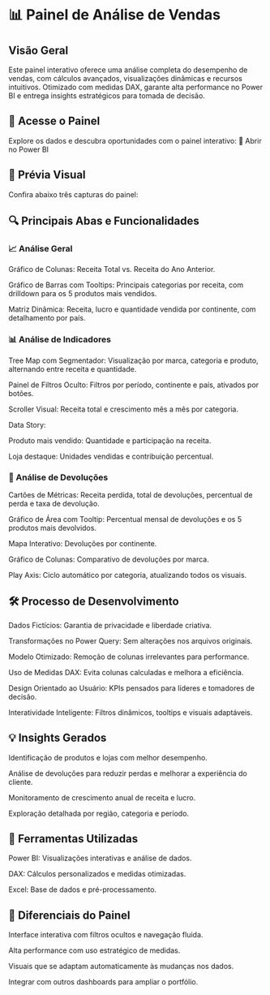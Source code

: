 # 📊 Painel de Análise de Vendas
## Visão Geral
Este painel interativo oferece uma análise completa do desempenho de vendas, com cálculos avançados, visualizações dinâmicas e recursos intuitivos. Otimizado com medidas DAX, garante alta performance no Power BI e entrega insights estratégicos para tomada de decisão.

## 🚀 Acesse o Painel
Explore os dados e descubra oportunidades com o painel interativo: 🔗 Abrir no Power BI

## 📸 Prévia Visual
Confira abaixo três capturas do painel:


## 🔍 Principais Abas e Funcionalidades
### 📈 Análise Geral
Gráfico de Colunas: Receita Total vs. Receita do Ano Anterior.

Gráfico de Barras com Tooltips: Principais categorias por receita, com drilldown para os 5 produtos mais vendidos.

Matriz Dinâmica: Receita, lucro e quantidade vendida por continente, com detalhamento por país.

### 📊 Análise de Indicadores
Tree Map com Segmentador: Visualização por marca, categoria e produto, alternando entre receita e quantidade.

Painel de Filtros Oculto: Filtros por período, continente e país, ativados por botões.

Scroller Visual: Receita total e crescimento mês a mês por categoria.

Data Story:

Produto mais vendido: Quantidade e participação na receita.

Loja destaque: Unidades vendidas e contribuição percentual.

### 🔁 Análise de Devoluções
Cartões de Métricas: Receita perdida, total de devoluções, percentual de perda e taxa de devolução.

Gráfico de Área com Tooltip: Percentual mensal de devoluções e os 5 produtos mais devolvidos.

Mapa Interativo: Devoluções por continente.

Gráfico de Colunas: Comparativo de devoluções por marca.

Play Axis: Ciclo automático por categoria, atualizando todos os visuais.

##  🛠️ Processo de Desenvolvimento
Dados Fictícios: Garantia de privacidade e liberdade criativa.

Transformações no Power Query: Sem alterações nos arquivos originais.

Modelo Otimizado: Remoção de colunas irrelevantes para performance.

Uso de Medidas DAX: Evita colunas calculadas e melhora a eficiência.

Design Orientado ao Usuário: KPIs pensados para líderes e tomadores de decisão.

Interatividade Inteligente: Filtros dinâmicos, tooltips e visuais adaptáveis.

## 💡 Insights Gerados
Identificação de produtos e lojas com melhor desempenho.

Análise de devoluções para reduzir perdas e melhorar a experiência do cliente.

Monitoramento de crescimento anual de receita e lucro.

Exploração detalhada por região, categoria e período.

## 🧰 Ferramentas Utilizadas
Power BI: Visualizações interativas e análise de dados.

DAX: Cálculos personalizados e medidas otimizadas.

Excel: Base de dados e pré-processamento.

## 🌟 Diferenciais do Painel
Interface interativa com filtros ocultos e navegação fluida.

Alta performance com uso estratégico de medidas.

Visuais que se adaptam automaticamente às mudanças nos dados.



Integrar com outros dashboards para ampliar o portfólio.

